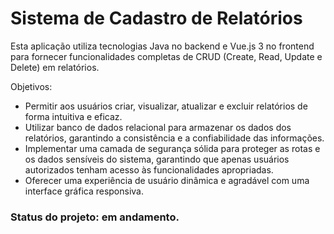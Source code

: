 # Sistema de Cadastro de Relatórios
Esta aplicação utiliza tecnologias Java no backend e Vue.js 3 no frontend para fornecer funcionalidades completas de CRUD (Create, Read, Update e Delete) em relatórios.

Objetivos:
* Permitir aos usuários criar, visualizar, atualizar e excluir relatórios de forma intuitiva e eficaz.
* Utilizar banco de dados relacional para armazenar os dados dos relatórios, garantindo a consistência e a confiabilidade das informações.
* Implementar uma camada de segurança sólida para proteger as rotas e os dados sensíveis do sistema, garantindo que apenas usuários autorizados tenham acesso às funcionalidades apropriadas.
* Oferecer uma experiência de usuário dinâmica e agradável com uma interface gráfica responsiva.

### Status do projeto: em andamento.

